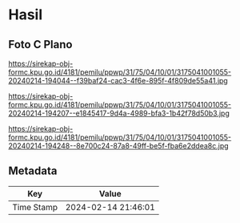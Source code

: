 # Hasil

## Foto C Plano

https://sirekap-obj-formc.kpu.go.id/4181/pemilu/ppwp/31/75/04/10/01/3175041001055-20240214-194044--f39baf24-cac3-4f6e-895f-4f809de55a41.jpg

https://sirekap-obj-formc.kpu.go.id/4181/pemilu/ppwp/31/75/04/10/01/3175041001055-20240214-194207--e1845417-9d4a-4989-bfa3-1b42f78d50b3.jpg

https://sirekap-obj-formc.kpu.go.id/4181/pemilu/ppwp/31/75/04/10/01/3175041001055-20240214-194248--8e700c24-87a8-49ff-be5f-fba6e2ddea8c.jpg


## Metadata

| Key        | Value               |
| ---------- | ------------------- |
| Time Stamp | 2024-02-14 21:46:01 |



